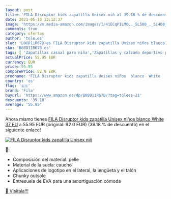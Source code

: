 ```yaml
---
layout: post
title: 'FILA Disruptor kids zapatilla Unisex niñ al 39.18 % de descuento'
date: 2021-05-10 12:12:37
image: 'https://m.media-amazon.com/images/I/41ECqPILMOL._SL500_._SL400_.jpg'
comments: true
category: ofertas
author: 'tole.es'
slug: 'B08D11R67B-es FILA Disruptor kids zapatilla Unisex niños blanco White 37 EU'
sku: 'B08D11R67B-es'
tags: [ 'Zapatillas casual para niña','Zapatillas y calzado deportivo para niña','Zapatos','Zapatos para niñas pequeñas','Zapatos y complementos','fila','zapatilla', ]
actualPrice: 55.95 EUR
currency: EUR
price: 55.95
comparePrice: 92.0 EUR
prodname: 'FILA Disruptor kids zapatilla Unisex niños  blanco  White   37 EU'
country: 'es'
flag: '🇪🇸'
brand: 'Fila'
buyurl: 'https://www.amazon.es/dp/B08D11R67B/?tag=tolees-21'
descuento: '39.18'
average: '55.95'
---
```


Ahora mismo tienes [FILA Disruptor kids zapatilla Unisex niños  blanco  White   37 EU](https://www.amazon.es/dp/B08D11R67B/?tag=tolees-21) a 55.95 EUR (original: 92.0 EUR) (39.18 %  de descuento) en el siguiente enlace!

[![FILA Disruptor kids zapatilla Unisex niñ](https://m.media-amazon.com/images/I/41ECqPILMOL._SL500_._SL400_.jpg)](https://www.amazon.es/dp/B08D11R67B/?tag=tolees-21)

🔎:

- Composición del material: pelle
- Material de la suela: caucho
- Aplicaciones de logotipo en el lateral, la lengüeta y el talón
- Chunky outsole
- Entresuela de EVA para una amortiguación cómoda

[🛒 Visítala!!!](https://www.amazon.es/dp/B08D11R67B/?tag=tolees-21)
